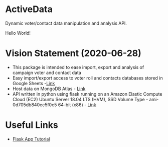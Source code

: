 # ActiveData
Dynamic voter/contact data manipulation and analysis API.

Hello World!

# Vision Statement (2020-06-28)
*  This package is intended to ease import, export and analysis of campaign voter and contact data
*  Easy import/export access to voter roll and contacts databases stored in Google Sheets -[Link](https://zapier.com/apps/google-sheets/integrations/mongodb)
*  Host data on MongoDB Atlas - [Link](https://www.mongodb.com/cloud/atlas)
*  API written in python using flask running on an Amazon Elastic Compute Cloud (EC2) Ubuntu Server 18.04 LTS (HVM), SSD Volume Type - ami-0d705db840ec5f0c5 64-bit (x86) - [Link](https://www.codementor.io/@jqn/deploy-a-flask-app-on-aws-ec2-13hp1ilqy2)

# Useful Links
* [Flask App Tutorial](https://pythonhow.com/building-a-website-with-python-flask/)
